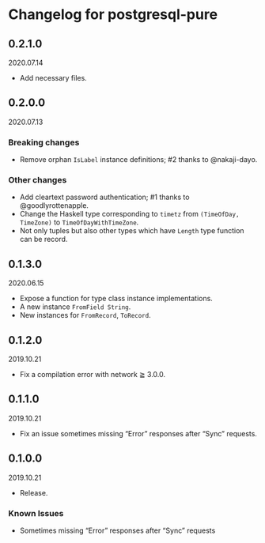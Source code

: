 # Changelog for postgresql-pure

## 0.2.1.0

2020.07.14

- Add necessary files.

## 0.2.0.0

2020.07.13

### Breaking changes

- Remove orphan `IsLabel` instance definitions; #2 thanks to @nakaji-dayo.

### Other changes

- Add cleartext password authentication; #1 thanks to @goodlyrottenapple.
- Change the Haskell type corresponding to `timetz` from `(TimeOfDay, TimeZone)` to `TimeOfDayWithTimeZone`.
- Not only tuples but also other types which have `Length` type function can be record.

## 0.1.3.0

2020.06.15

- Expose a function for type class instance implementations.
- A new instance `FromField String`.
- New instances for `FromRecord`, `ToRecord`.

## 0.1.2.0

2019.10.21

- Fix a compilation error with network ≧ 3.0.0.

## 0.1.1.0

2019.10.21

- Fix an issue sometimes missing “Error” responses after “Sync” requests.

## 0.1.0.0

2019.10.21

- Release.

### Known Issues

- Sometimes missing “Error” responses after “Sync” requests
